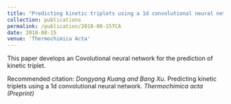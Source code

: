 ```yaml
---
title: "Predicting kinetic triplets using a 1d convolutional neural network."
collection: publications
permalink: /publication/2018-08-15TCA
date: 2018-08-15
venue: 'Thermochimica Acta'
---
```


This paper develops an Covolutional neural network for the prediction of kinetic triplet.

Recommended citation: *Dongyang Kuang and Bang Xu*. Predicting kinetic triplets using a 1d convolutional neural network. <i>Thermochimica acta (Preprint)</i>

